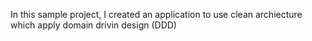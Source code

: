 In this sample project, I created an application to use clean archiecture which apply domain drivin design (DDD)

